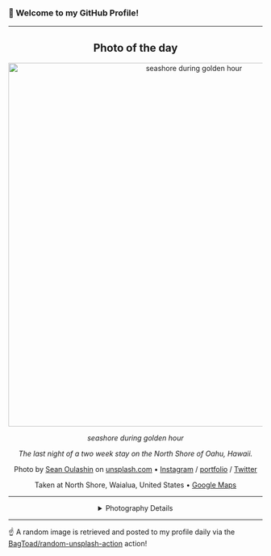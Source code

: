 ### 👋 Welcome to my GitHub Profile!

----
<div align="center">

## Photo of the day
  
  <a href="https://unsplash.com/photos/seashore-during-golden-hour-KMn4VEeEPR8"><img width="720" src="https://images.unsplash.com/photo-1507525428034-b723cf961d3e?crop=entropy&cs=tinysrgb&fit=max&fm=jpg&ixid=M3w1OTQ0OTd8MHwxfHJhbmRvbXx8fHx8fHx8fDE3NDEzMjc3NjV8&ixlib=rb-4.0.3&q=80&w=1080" alt="seashore during golden hour"></a>
  
  <em>seashore during golden hour</em>
  
  <em>The last night of a two week stay on the North Shore of Oahu, Hawaii.</em>

  Photo by [Sean Oulashin](http://www.seanoulashin.com) on [unsplash.com](https://unsplash.com/) • [Instagram](https://instagram.com/notseano) / [portfolio](http://www.seanoulashin.com) / [Twitter](https://twitter.com/notseano)
  
  Taken at North Shore, Waialua, United States • [Google Maps](https://www.google.com/maps/search/?api=1&query=21.5616575,-158.0715983)
  
  ---
  
<details>
<summary>Photography Details</summary>
  
| Parameter     | Value |
| ------------- | ----- |
| Camera Model  | Canon EOS REBEL T3i |
| Exposure Time | 1/250 |
| Aperture      | 4.5 |
| Focal Length  | 10.0 |
| ISO           | 200 |
| Location      | North Shore, Waialua, United States (United States) |
| Coordinates   | Latitude 21.5616575, Longitude -158.0715983 |

</details>

</div>

----

☝️ A random image is retrieved and posted to my profile daily via the [BagToad/random-unsplash-action](https://github.com/BagToad/random-unsplash-action) action!
